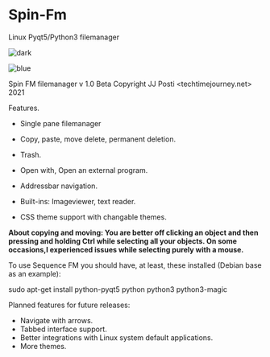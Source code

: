 # Spin-Fm
Linux Pyqt5/Python3 filemanager

![dark](https://user-images.githubusercontent.com/29865797/144905768-8616ce0a-862c-4c18-8ec8-d0dd48d73df3.jpg)

![blue](https://user-images.githubusercontent.com/29865797/144905756-01fda4f0-e969-4e87-89a1-267228d238f0.jpg)


Spin FM filemanager v 1.0 Beta Copyright JJ Posti <techtimejourney.net> 2021

Features. 

- Single pane filemanager
- Copy, paste, move delete, permanent deletion.
- Trash.

- Open with, Open an external program.
- Addressbar navigation.
- Built-ins: Imageviewer, text reader.
- CSS theme support with changable themes.


<b> About copying and moving: You are better off clicking an object and then pressing and holding Ctrl while selecting all your objects. On some occasions,I experienced issues while selecting purely with a mouse.</b>


                                                                                                                                                
To use Sequence FM you should have, at least, these installed (Debian base as an example):

sudo apt-get install python-pyqt5 python python3 python3-magic


Planned features for future releases:

- Navigate with arrows.
- Tabbed interface support.
- Better integrations with Linux system default applications.
- More themes.
